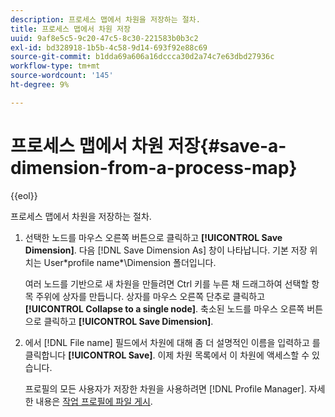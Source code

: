 ```yaml
---
description: 프로세스 맵에서 차원을 저장하는 절차.
title: 프로세스 맵에서 차원 저장
uuid: 9af8e5c5-9c20-47c5-8c30-221583b0b3c2
exl-id: bd328918-1b5b-4c58-9d14-693f92e88c69
source-git-commit: b1dda69a606a16dccca30d2a74c7e63dbd27936c
workflow-type: tm+mt
source-wordcount: '145'
ht-degree: 9%

---
```


# 프로세스 맵에서 차원 저장{#save-a-dimension-from-a-process-map}

{{eol}}

프로세스 맵에서 차원을 저장하는 절차.

1. 선택한 노드를 마우스 오른쪽 버튼으로 클릭하고 **[!UICONTROL Save Dimension]**. 다음 [!DNL Save Dimension As] 창이 나타납니다. 기본 저장 위치는 User\*profile name*\Dimension 폴더입니다.

   여러 노드를 기반으로 새 차원을 만들려면 Ctrl 키를 누른 채 드래그하여 선택할 항목 주위에 상자를 만듭니다. 상자를 마우스 오른쪽 단추로 클릭하고 **[!UICONTROL Collapse to a single node]**. 축소된 노드를 마우스 오른쪽 버튼으로 클릭하고 **[!UICONTROL Save Dimension]**.

1. 에서 [!DNL File name] 필드에서 차원에 대해 좀 더 설명적인 이름을 입력하고 를 클릭합니다 **[!UICONTROL Save]**. 이제 차원 목록에서 이 차원에 액세스할 수 있습니다.

   프로필의 모든 사용자가 저장한 차원을 사용하려면 [!DNL Profile Manager]. 자세한 내용은 [작업 프로필에 파일 게시](../../../../home/c-get-started/c-admin-intrf/c-prof-mgr/t-pub-files-wkg-prof.md#task-a0106e010c834d16bd60eef4721b6af9).
